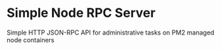 # Simple Node RPC Server

Simple HTTP JSON-RPC API for administrative tasks on PM2 managed node containers